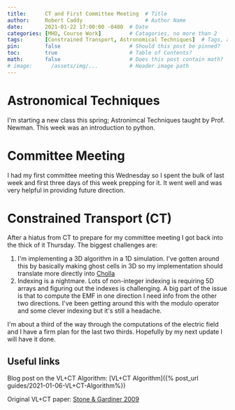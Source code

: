 ```yaml
---
title:      CT and First Committee Meeting  # Title
author:     Robert Caddy                    # Author Name
date:       2021-01-22 17:00:00 -0400  # Date
categories: [MHD, Course Work]         # Catagories, no more than 2
tags:       [Constrained Transport, Astronomical Techniques]  # Tags, any number
pin:        false                      # Should this post be pinned?
toc:        true                       # Table of Contents?
math:       false                      # Does this post contain math?
# image:      /assets/img/...          # Header image path
---
```



# Astronomical Techniques

I'm starting a new class this spring; Astronimcal Techniques taught by Prof.
Newman. This week was an introduction to python.

# Committee Meeting

I had my first committee meeting this Wednesday so I spent the bulk of last week
and first three days of this week prepping for it. It went well and was very
helpful in providing future direction.

# Constrained Transport (CT)

After a hiatus from CT to prepare for my committee meeting I got back into the thick of it Thursday. The biggest challenges are:

1. I'm implementing a 3D algorithm in a 1D simulation. I've gotten around this by basically making ghost cells in 3D so my implementation should translate more directly into [Cholla](https://github.com/cholla-hydro/cholla)
2. Indexing is a nightmare. Lots of non-integer indexing is requiring 5D arrays
   and figuring out the indexes is challenging. A big part of the issue is that
   to compute the EMF in one direction I need info from the other two
   directions. I've been getting around this with the modulo operator and some
   clever indexing but it's still a headache.

I'm about a third of the way through the computations of the electric field and
I have a firm plan for the last two thirds. Hopefully by my next update I will
have it done.

## Useful links

Blog post on the VL+CT Algorithm: [VL+CT Algorithm]({% post_url guides/2021-01-06-VL+CT-Algorithm%})

Original VL+CT paper: [Stone & Gardiner 2009](https://www.sciencedirect.com/science/article/abs/pii/S1384107608000754?via%3Dihub)
